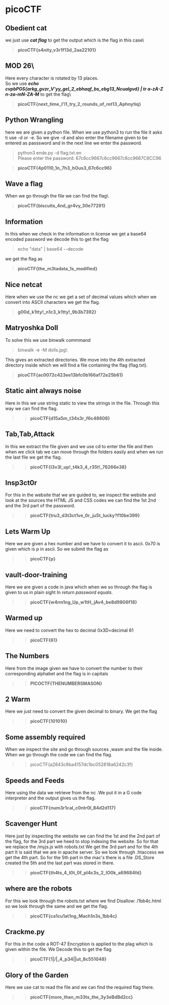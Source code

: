 # picoCTF
## Obedient cat
we just use ***cat flag*** to get the output which is the flag in this case\
>**picoCTF{s4nity_v3r1f13d_2aa22101}**
## MOD 26\
Here every character is rotated by 13 places.\
So we use ***echo cvpbPGS{arkg_gvzr_V'yy_gel_2_ebhaqf_bs_ebg13_Ncualgvd} | tr a-zA-Z n-za-mN-ZA-M*** to get the flag\
>**picoCTF{next_time_I'l1_try_2_rounds_of_rot13_Aphnytiq}**
## Python Wrangling
here we are given a python file. When we use python3 to run the file it asks ti use -d or -e. So we give -d and also enter the filename given to be entered as passsword and in the next line we enter
the password.
>python3 ende.py -d flag.txt.en\
Please enter the password: 67c6cc9667c6cc9667c6cc9667C6CC96

>**picoCTF{4p0110_1n_7h3_hOus3_67c6cc96}** 
## Wave a flag
When we go through the file we can find the flag\
>**picoCTF{biscuits_4nd_gr4vy_30e77291}**

## Information
In this when we check in the information in license we get a base64 encoded password we decode this to get the flag
>echo "data" | base64 --decode

we get the flag as
>**picoCTF{the_m3tadata_1s_modified}**
## Nice netcat
Here when we use the nc we get a set of decimal values which when we convert into ASCII characters we get the flag.
>**g00d_k1tty!_n1c3_k1tty!_9b3b7392}**
## Matryoshka Doll
To solve this we use binwalk commmand 
>binwalk -e -M dolls.jpg\

This gives an extracted directories. We move into the 4th extracted directory inside which we will find a file containing the flag (flag.txt).
>**picoCTF{ac0072c423ee13bfc0b166af72e25b61}**

## Static aint always noise
Here in this we use string static to view the strings in the file. Through this way we can find the flag.
>>**picoCTF{d15a5m_t34s3r_f6c48608}**
## Tab,Tab,Attack
In this we extract the file given and we use cd to enter the file and then when we click tab we can move through the folders easily and when we run the last file we get the flag.
>> **picoCTF{l3v3l_up!_t4k3_4_r35t!_76266e38}**
## Insp3ct0r
For this in the website that we are guided to, we inspect the website and look at the sources the HTML JS and CSS codes we can find the 1st 2nd and the 3rd part of the password.
>> **picoCTF{tru3_d3t3ct1ve_0r_ju5t_lucky?f10be399}**
## Lets Warm Up
Here we are given a hex number and we have to convert it to ascii. 0x70 is given which is p in ascii. So we submit the flag as
>> **picoCTF{p}**
## vault-door-training
Here we are given a code in java which when we so through the flag is given to us in plain sight In *return password equals*.
>> **picoCTF{w4rm1ng_Up_w1tH_jAv4_be8d9806f18}**
## Warmed up
Here we need to convert the hex to decimal 0x3D=decimal 61
>> **picoCTF{61}**
## The Numbers
Here from the image given we have to convert the number to their corresponding alphabet and the flag is in capitals
>> **PICOCTF{THENUMBERSMASON}**
## 2 Warm
Here we just need to convert the given decimal to binary. We get the flag
>> **picoCTF{101010}**
## Some assembly required
When we inspect the site and go through sources ,wasm and the file inside. When we go through the code we can find the flag.
>> picoCTF{a2843c6ba4157dc1bc052818a6242c3f}
## Speeds and Feeds
Here using the data we retrieve from the nc .We put it in a G code interpreter and the output gives us the flag.
>> **picoCTF{num3r1cal_c0ntr0l_84d2d117}**
## Scavenger Hunt
Here just by inspecting the website we can find the 1st and the 2nd part of the flag, for the 3rd part we heed to stop indexing the website. So for that we replace the /myjs.js with robots.txt We get the 3rd part and for the 4th part It is said that we are in apache server. So we look through .htaccess we get the 4th part. So for the 5th part in the mac's there is a file .DS_Store created the 5th  and the last part was stored in there.
>> **picoCTF{th4ts_4_l0t_0f_pl4c3s_2_lO0k_a69684fd}**

## where are the robots
For this we look through the robots.txt where we find Disallow: /1bb4c.html so we look through the same and we get the flag.
>> **picoCTF{ca1cu1at1ng_Mach1n3s_1bb4c}**
## Crackme.py 
For this in the code a ROT-47 Encryption is applied to the plag which is given within the file. We Decode this to get the flag
>> **picoCTF{1|\/|_4_p34|\|ut_8c551048}**
## Glory of the Garden
Here we use cat to read the file and we can find the required flag there.
>> **picoCTF{more_than_m33ts_the_3y3eBdBd2cc}**
